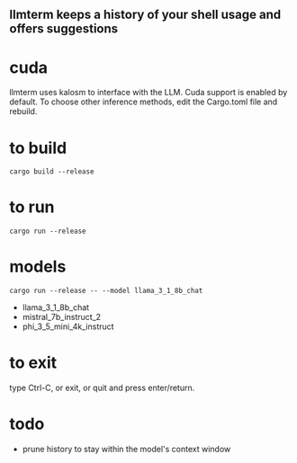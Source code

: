 ## llmterm keeps a history of your shell usage and offers suggestions

# cuda
llmterm uses kalosm to interface with the LLM.  Cuda support is enabled by default.  To choose other inference methods, edit the Cargo.toml file and rebuild.

# to build
```
cargo build --release
```

# to run
```
cargo run --release
```

# models
```
cargo run --release -- --model llama_3_1_8b_chat
```
- llama_3_1_8b_chat
- mistral_7b_instruct_2
- phi_3_5_mini_4k_instruct

# to exit
type Ctrl-C, or exit, or quit and press enter/return.

# todo
- prune history to stay within the model's context window
